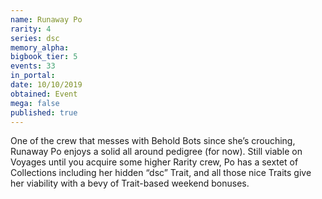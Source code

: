 ```yaml
---
name: Runaway Po
rarity: 4
series: dsc
memory_alpha:
bigbook_tier: 5
events: 33
in_portal:
date: 10/10/2019
obtained: Event
mega: false
published: true
---
```


One of the crew that messes with Behold Bots since she’s crouching, Runaway Po enjoys a solid all around pedigree (for now). Still viable on Voyages until you acquire some higher Rarity crew, Po has a sextet of Collections including her hidden “dsc” Trait, and all those nice Traits give her viability with a bevy of Trait-based weekend bonuses.
